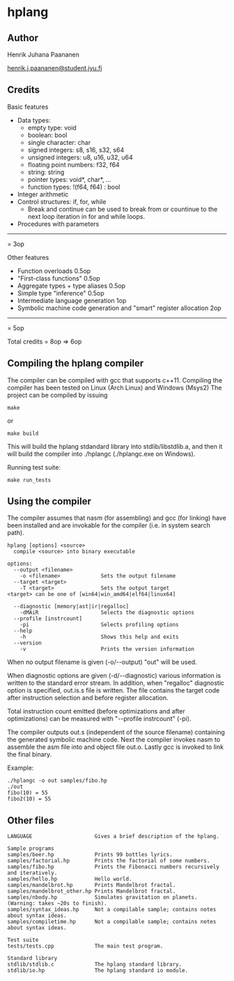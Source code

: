 
hplang
======

Author
-----------------------------

Henrik Juhana Paananen

henrik.j.paananen@student.jyu.fi



Credits
-------

Basic features
* Data types:
    - empty type:               void
    - boolean:                  bool
    - single character:         char
    - signed integers:          s8, s16, s32, s64
    - unsigned integers:        u8, u16, u32, u64
    - floating point numbers:   f32, f64
    - string:                   string
    - pointer types:            void\*, char\*, ...
    - function types:           !(f64, f64) : bool
* Integer arithmetic
* Control structures: if, for, while
    - Break and continue can be used to break from or countinue to the next
      loop iteration in for and while loops.
* Procedures with parameters

-------
= 3op

Other features
* Function overloads                    0.5op
* "First-class functions"               0.5op
* Aggregate types + type aliases        0.5op
* Simple type "inference"               0.5op
* Intermediate language generation      1op
* Symbolic machine code generation
    and "smart" register allocation     2op

-------
= 5op

Total credits = 8op => 6op


Compiling the hplang compiler
-----------------------------

The compiler can be compiled with gcc that supports c++11. Compiling the
compiler has been tested on Linux (Arch Linux) and Windows (Msys2) The project
can be compiled by issuing

    make

or

    make build

This will build the hplang stdandard library into stdlib/libstdlib.a, and then
it will build the compiler into ./hplangc (./hplangc.exe on Windows).

Running test suite:

    make run_tests


Using the compiler
------------------

The compiler assumes that nasm (for assembling) and gcc (for linking) have been
installed and are invokable for the compiler (i.e. in system search path).

    hplang [options] <source>
      compile <source> into binary executable
    
    options:
      --output <filename>
    	-o <filename>             Sets the output filename
      --target <target>
    	-T <target>               Sets the output target
    <target> can be one of [win64|win_amd64|elf64|linux64]
    
      --diagnostic [memory|ast|ir|regalloc]
    	-dMAiR                    Selects the diagnostic options
      --profile [instrcount]
    	-pi                       Selects profiling options
      --help
    	-h                        Shows this help and exits
      --version
    	-v                        Prints the version information

When no output filename is given (-o/--output) "out" will be used.  

When diagnostic options are given (-d/--diagnostic) various information is
written to the standard error stream. In addition, when "regalloc" diagnostic
option is specified, out.is.s file is written. The file contains the target
code after instruction selection and before register allocation.

Total instruction count emitted (before optimizations and after optimizations)
can be measured with "--profile instrcount" (-pi).


The compiler outputs out.s (independent of the source filename)  containing the
generated symbolic machine code.  Next the compiler invokes nasm to assemble
the asm file into and object file out.o. Lastly gcc is invoked to link the
final binary.


Example:

    ./hplangc -o out samples/fibo.hp
    ./out
    fibo(10) = 55
    fibo2(10) = 55


Other files
-----------

    LANGUAGE                    Gives a brief description of the hplang.
    
    Sample programs
    samples/beer.hp             Prints 99 bottles lyrics.
    samples/factorial.hp        Prints the factorial of some numbers.
    samples/fibo.hp             Prints the Fibonacci numbers recursively and iteratively.
    samples/hello.hp            Hello world.
    samples/mandelbrot.hp       Prints Mandelbrot fractal.
    samples/mandelbrot_other.hp Prints Mandelbrot fractal.
    samples/nbody.hp            Simulates gravitation on planets. (Warning: takes ~20s to finish).
    samples/syntax_ideas.hp     Not a compilable sample; contains notes about syntax ideas.
    samples/compiletime.hp      Not a compilable sample; contains notes about syntax ideas.
    
    Test suite
    tests/tests.cpp             The main test program.
    
    Standard library
    stdlib/stdlib.c             The hplang standard library.
    stdlib/io.hp                The hplang standard io module.
    

